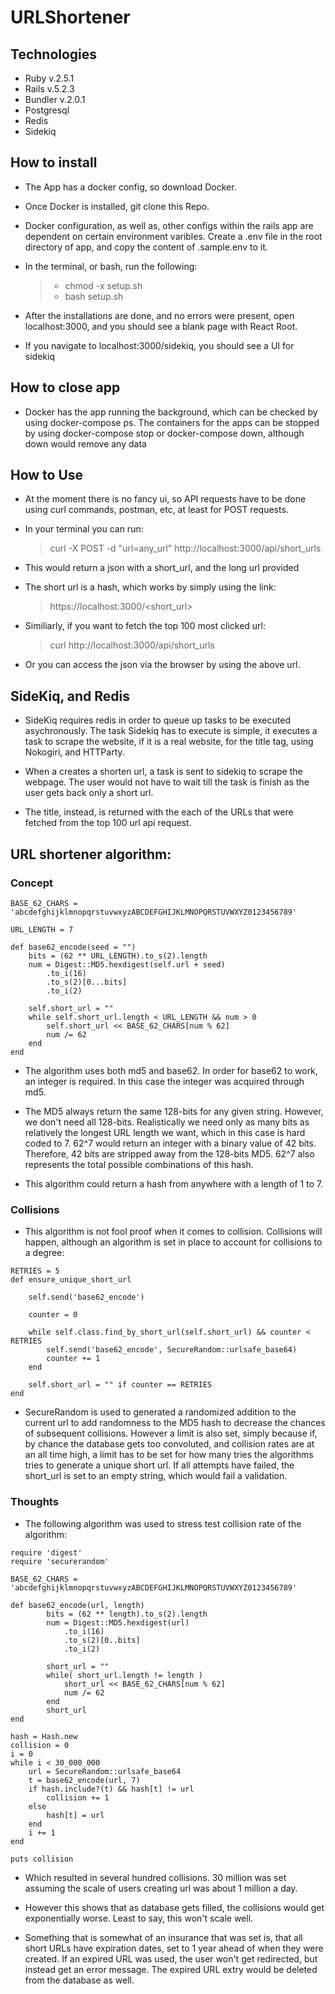 # URLShortener

## Technologies
* Ruby v.2.5.1
* Rails v.5.2.3
* Bundler v.2.0.1
* Postgresql
* Redis
* Sidekiq

## How to install
* The App has a docker config, so download Docker.

* Once Docker is installed, git clone this Repo.

* Docker configuration, as well as, other configs within the rails app are dependent on certain environment varibles. Create a .env file in the root directory of app, and copy the content of .sample.env to it.

* In the terminal, or bash, run the following:
    > * chmod -x setup.sh 
    > * bash setup.sh

* After the installations are done, and no errors were present, open localhost:3000, and you should see a blank page with React Root.

* If you navigate to localhost:3000/sidekiq, you should see a UI for sidekiq

## How to close app
* Docker has the app running the background, which can be checked by using docker-compose ps. The containers for the apps can be stopped by using docker-compose stop or docker-compose down, although down would remove any data 

## How to Use
* At the moment there is no fancy ui, so API requests have to be done using curl commands, postman, etc, at least for POST requests.

* In your terminal you can run: 
    > curl -X POST -d "url=any_url"  http://localhost:3000/api/short_urls

* This would return a json with a short_url, and the long url provided

* The short url is a hash, which works by simply using the link:
    > https://localhost:3000/<short_url>

* Similiarly, if you want to fetch the top 100 most clicked url:
    > curl http://localhost:3000/api/short_urls

* Or you can access the json via the browser by using the above url.

## SideKiq, and Redis
* SideKiq requires redis in order to queue up tasks to be executed asychronously. The task Sidekiq has to execute is simple, it executes a task to scrape the website, if it is a real website, for the title tag, using Nokogiri, and HTTParty.

* When a creates a shorten url, a task is sent to sidekiq to scrape the webpage. The user would not have to wait till the task is finish as the user gets back only a short url.

* The title, instead, is returned with the each of the URLs that were fetched from the top 100 url api request.

## URL shortener algorithm:
### Concept
```
BASE_62_CHARS = 'abcdefghijklmnopqrstuvwxyzABCDEFGHIJKLMNOPQRSTUVWXYZ0123456789'

URL_LENGTH = 7

def base62_encode(seed = "")
    bits = (62 ** URL_LENGTH).to_s(2).length 
    num = Digest::MD5.hexdigest(self.url + seed)
        .to_i(16)
        .to_s(2)[0...bits]
        .to_i(2)
        
    self.short_url = ""
    while self.short_url.length < URL_LENGTH && num > 0
        self.short_url << BASE_62_CHARS[num % 62]
        num /= 62
    end
end
```

* The algorithm uses both md5 and base62. In order for base62 to work, an integer is required. In this case the integer was acquired through md5. 

* The MD5 always return the same 128-bits for any given string. However, we don't need all 128-bits. Realistically we need only as many bits as relatively the longest URL length we want, which in this case is hard coded to 7. 62^7 would return an integer with a binary value of 42 bits. Therefore, 42 bits are stripped away from the 128-bits MD5. 62^7 also represents the total possible combinations of this hash.

* This algorithm could return a hash from anywhere with a length of 1 to 7.

### Collisions
* This algorithm is not fool proof when it comes to collision. Collisions will happen, although an algorithm is set in place to account for collisions to a degree:
```
RETRIES = 5
def ensure_unique_short_url
    
    self.send('base62_encode')

    counter = 0

    while self.class.find_by_short_url(self.short_url) && counter < RETRIES
        self.send('base62_encode', SecureRandom::urlsafe_base64)
        counter += 1
    end

    self.short_url = "" if counter == RETRIES
end
```
* SecureRandom is used to generated a randomized addition to the current url to add randomness to the MD5 hash to decrease the chances of subsequent collisions. However a limit is also set, simply because if, by chance the database gets too convoluted, and collision rates are at an all time high, a limit has to be set for how many tries the algorithms tries to generate a unique short url. If all attempts have failed, the short_url is set to an empty string, which would fail a validation.

### Thoughts
* The following algorithm was used to stress test collision rate of the algorithm: 

```
require 'digest'
require 'securerandom'

BASE_62_CHARS = 'abcdefghijklmnopqrstuvwxyzABCDEFGHIJKLMNOPQRSTUVWXYZ0123456789'

def base62_encode(url, length)
        bits = (62 ** length).to_s(2).length 
        num = Digest::MD5.hexdigest(url)
            .to_i(16)
            .to_s(2)[0..bits]
            .to_i(2)
            
        short_url = ""
        while( short_url.length != length )
            short_url << BASE_62_CHARS[num % 62]
            num /= 62
        end
        short_url
end

hash = Hash.new
collision = 0 
i = 0
while i < 30_000_000
    url = SecureRandom::urlsafe_base64
    t = base62_encode(url, 7)
    if hash.include?(t) && hash[t] != url
        collision += 1
    else 
        hash[t] = url
    end
    i += 1
end

puts collision
```

* Which resulted in several hundred collisions. 30 million was set assuming the scale of users creating url was about 1 million a day.

* However this shows that as database gets filled, the collisions would get exponentially worse. Least to say, this won't scale well.

* Something that is somewhat of an insurance that was set is, that all short URLs have expiration dates, set to 1 year ahead of when they were created. If an expired URL was used, the user won't get redirected, but instead get an error message. The expired URL extry would be deleted from the database as well.



